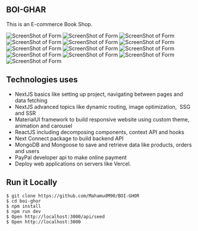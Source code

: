 ## BOI-GHAR 

This is an E-commerce Book Shop. 

![ScreenShot of Form](screenshots/Screenshots_1.png)
![ScreenShot of Form](screenshots/Screenshots_3.png)
![ScreenShot of Form](screenshots/Screenshots_4.png)
![ScreenShot of Form](screenshots/Screenshots_5.png)
![ScreenShot of Form](screenshots/Screenshots_6.png)
![ScreenShot of Form](screenshots/Screenshots_7.png)
![ScreenShot of Form](screenshots/Screenshots_8.png)
![ScreenShot of Form](screenshots/Screenshots_9.png)
![ScreenShot of Form](screenshots/Screenshots_10.png)
![ScreenShot of Form](screenshots/Screenshots_11.png)
![ScreenShot of Form](screenshots/Screenshots_12.png)
![ScreenShot of Form](screenshots/Screenshots_13.png)
![ScreenShot of Form](screenshots/Screenshots_14.png)





## Technologies uses
 - NextJS basics like setting up project, navigating between pages and data fetching
 - NextJS advanced topics like dynamic routing, image optimization,  SSG and SSR
 - MaterialUI framework to build responsive website using custom theme, animation and carousel
 - ReactJS including decomposing components, context API and hooks
 - Next Connect package to build backend API
 - MongoDB and Mongoose to save and retrieve data like products, orders and users
 - PayPal developer api to make online payment
 - Deploy web applications on servers like Vercel.

## Run it Locally
```
$ git clone https://github.com/MahamudM90/BOI-GHOR
$ cd boi-ghor
$ npm install
$ npm run dev
$ Open http://localhost:3000/api/seed
$ Open http://localhost:3000
```
